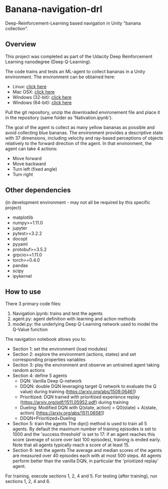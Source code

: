 # Banana-navigation-drl
Deep-Reinforcement-Learning based navigation in Unity "banana collection".

## Overview

This project was completed as part of the Udacity Deep Reinforcement Learning nanodegree (Deep Q-Learning).

The code trains and tests an ML-agent to collect bananas in a Unity environment. The environment can be obtained here:
* Linux: [click here](https://s3-us-west-1.amazonaws.com/udacity-drlnd/P1/Banana/Banana_Linux.zip)
* Mac OSX: [click here](https://s3-us-west-1.amazonaws.com/udacity-drlnd/P1/Banana/Banana.app.zip)
* Windows (32-bit): [click here](https://s3-us-west-1.amazonaws.com/udacity-drlnd/P1/Banana/Banana_Windows_x86.zip)
* Windows (64-bit): [click here](https://s3-us-west-1.amazonaws.com/udacity-drlnd/P1/Banana/Banana_Windows_x86_64.zip)

Pull the git repository, unzip the downloaded environement file and place it in the repository (same folder as 'Nativation.ipynb').

The goal of the agent is collect as many yellow bananas as possible and avoid collecting blue bananas. 
The environment provides a descriptive state with 37 dimensions, including velocity and ray-based perceptions of objects relatively to the forward direction of the agent. In that environment, the agent can take 4 actions:
* Move forward
* Move backward
* Turn left (fixed angle)
* Turn right

## Other dependencies 
(in development environment - may not all be required by this specific project)
* matplotlib
* numpy>=1.11.0
* jupyter
* pytest>=3.2.2
* docopt
* pyyaml
* protobuf>=3.5.2
* grpcio>=1.11.0
* torch>=0.4.0
* pandas
* scipy
* ipykernel

## How to use

There 3 primary code files:
1. Navigation.ipynb: trains and test the agents
2. agent.py: agent definition with learning and action methods
3. model.py: the underlying Deep Q-Learning network used to model the Q-Value function

The navigation notebook allows you to:
* Section 1: set the environment (load modules)
* Section 2: explore the environment (actions, states) and set corresponding properties variables
* Section 3: play the environment and observe an untrained agent taking random actions
* Section 4: define 5 agents
  * DQN: Vanilla Deep Q-network
  * DDQN: double DQN leveraging target Q network to evaluate the Q value) during training (https://arxiv.org/abs/1509.06461)
  * Prioritized: DQN trained with prioritized experience replay (https://arxiv.org/pdf/1511.05952.pdf) during training
  * Dueling: Modified DQN with Q(state, action) = Q0(state) + A(state, action) (https://arxiv.org/abs/1511.06581)
  * DDQN+Prioritized+Dueling
* Section 5: train the agents
The dqn() method is used to train all 5 agents.
By default the maximum number of training episodes is set to 1000 and the 'success threshold' is set to 17: if an agent reaches this score (average of score over last 100 episodes), training is ended early. Note that all agents typically reach a score of at least 15.
* Section 6: test the agents
The average and median scores of the agents are measured over 40 episodes each with at most 500 steps.
All agents perform better than the vanilla DQN, in particular the 'prioitized replay' agent.

For training, execute sections 1, 2, 4 and 5.
For testing (after training), run sections 1, 2, 4 and 6.
